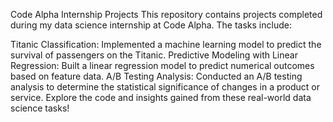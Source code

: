 Code Alpha Internship Projects
This repository contains projects completed during my data science internship at Code Alpha. The tasks include:

Titanic Classification: Implemented a machine learning model to predict the survival of passengers on the Titanic.
Predictive Modeling with Linear Regression: Built a linear regression model to predict numerical outcomes based on feature data.
A/B Testing Analysis: Conducted an A/B testing analysis to determine the statistical significance of changes in a product or service.
Explore the code and insights gained from these real-world data science tasks!
